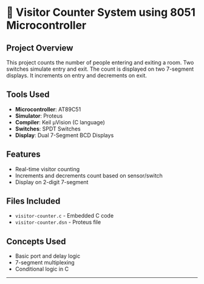 # 🧍 Visitor Counter System using 8051 Microcontroller

## Project Overview
This project counts the number of people entering and exiting a room. Two switches simulate entry and exit. The count is displayed on two 7-segment displays. It increments on entry and decrements on exit.

## Tools Used
- **Microcontroller**: AT89C51
- **Simulator**: Proteus
- **Compiler**: Keil µVision (C language)
- **Switches**: SPDT Switches
- **Display**: Dual 7-Segment BCD Displays

## Features
- Real-time visitor counting
- Increments and decrements count based on sensor/switch
- Display on 2-digit 7-segment


## Files Included
- `visitor-counter.c` - Embedded C code
- `visitor-counter.dsn` - Proteus file

## Concepts Used
- Basic port and delay logic
- 7-segment multiplexing
- Conditional logic in C


---

